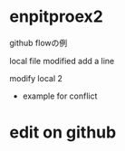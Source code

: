 # enpitproex2
github flowの例

local file modified
add a line

modify local 2
- example for conflict

# edit on github
